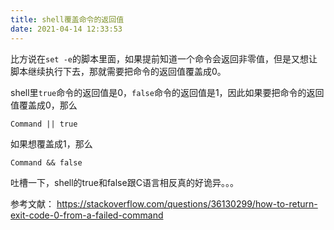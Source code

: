 ```yaml
---
title: shell覆盖命令的返回值
date: 2021-04-14 12:33:53
---
```


比方说在`set -e`的脚本里面，如果提前知道一个命令会返回非零值，但是又想让脚本继续执行下去，那就需要把命令的返回值覆盖成0。

shell里`true`命令的返回值是0，`false`命令的返回值是1，因此如果要把命令的返回值覆盖成0，那么

```shell
Command || true
```

如果想覆盖成1，那么

```shell
Command && false
```

吐槽一下，shell的true和false跟C语言相反真的好诡异。。。

参考文献：
<https://stackoverflow.com/questions/36130299/how-to-return-exit-code-0-from-a-failed-command>
